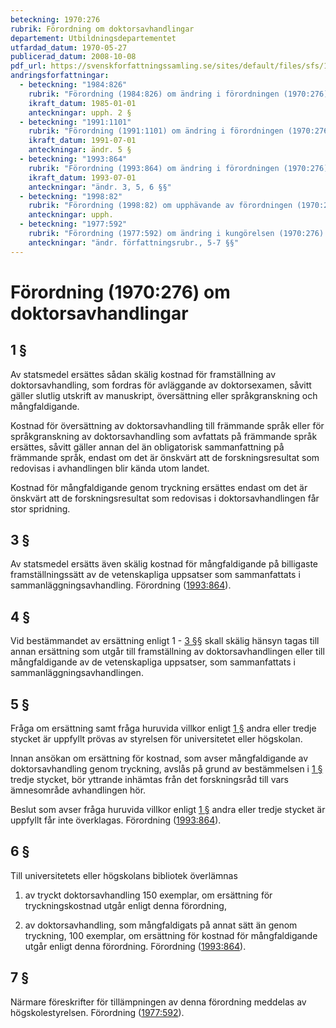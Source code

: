 ```yaml
---
beteckning: 1970:276
rubrik: Förordning om doktorsavhandlingar
departement: Utbildningsdepartementet
utfardad_datum: 1970-05-27
publicerad_datum: 2008-10-08
pdf_url: https://svenskforfattningssamling.se/sites/default/files/sfs/1970-05/SFS1970-276.pdf
andringsforfattningar:
  - beteckning: "1984:826"
    rubrik: "Förordning (1984:826) om ändring i förordningen (1970:276) om doktorsavhandlingar"
    ikraft_datum: 1985-01-01
    anteckningar: upph. 2 §
  - beteckning: "1991:1101"
    rubrik: "Förordning (1991:1101) om ändring i förordningen (1970:276) om doktorsavhandlingar"
    ikraft_datum: 1991-07-01
    anteckningar: ändr. 5 §
  - beteckning: "1993:864"
    rubrik: "Förordning (1993:864) om ändring i förordningen (1970:276) om doktorsavhandlingar"
    ikraft_datum: 1993-07-01
    anteckningar: "ändr. 3, 5, 6 §§"
  - beteckning: "1998:82"
    rubrik: "Förordning (1998:82) om upphävande av förordningen (1970:276) om doktorsavhandlingar"
    anteckningar: upph.
  - beteckning: "1977:592"
    rubrik: "Förordning (1977:592) om ändring i kungörelsen (1970:276) om doktorsavhandlingar"
    anteckningar: "ändr. författningsrubr., 5-7 §§"
---
```


# Förordning (1970:276) om doktorsavhandlingar

## 1 §

Av statsmedel ersättes sådan skälig kostnad för framställning av doktorsavhandling, som fordras för avläggande av doktorsexamen, såvitt gäller slutlig utskrift av manuskript, översättning eller språkgranskning och mångfaldigande.

Kostnad för översättning av doktorsavhandling till främmande språk eller för språkgranskning av doktorsavhandling som avfattats på främmande språk ersättes, såvitt gäller annan del än obligatorisk sammanfattning på främmande språk, endast om det är önskvärt att de forskningsresultat som redovisas i avhandlingen blir kända utom landet.

Kostnad för mångfaldigande genom tryckning ersättes endast om det är önskvärt att de forskningsresultat som redovisas i doktorsavhandlingen får stor spridning.

## 3 §

Av statsmedel ersätts även skälig kostnad för mångfaldigande på billigaste framställningssätt av de vetenskapliga uppsatser som sammanfattats i sammanläggningsavhandling. Förordning ([1993:864](https://selex.se/eli/sfs/1993/864)).

## 4 §

Vid bestämmandet av ersättning enligt 1 - [3 §](#3)§ skall skälig hänsyn tagas till annan ersättning som utgår till framställning av doktorsavhandlingen eller till mångfaldigande av de vetenskapliga uppsatser, som sammanfattats i sammanläggningsavhandlingen.

## 5 §

Fråga om ersättning samt fråga huruvida villkor enligt [1 §](#1) andra eller tredje stycket är uppfyllt prövas av styrelsen för universitetet eller  högskolan.

Innan ansökan om ersättning för kostnad, som avser mångfaldigande av doktorsavhandling genom tryckning, avslås på grund av bestämmelsen i [1 §](#1) tredje stycket, bör yttrande inhämtas från det forskningsråd till vars ämnesområde avhandlingen hör.

Beslut som avser fråga huruvida villkor enligt [1 §](#1) andra eller tredje stycket är uppfyllt får inte överklagas. Förordning ([1993:864](https://selex.se/eli/sfs/1993/864)).

## 6 §

Till universitetets eller högskolans bibliotek överlämnas

1. av tryckt doktorsavhandling 150 exemplar, om ersättning för tryckningskostnad utgår enligt denna förordning,

2. av doktorsavhandling, som mångfaldigats på annat sätt än genom tryckning, 100 exemplar, om ersättning för kostnad för mångfaldigande utgår enligt denna förordning. Förordning ([1993:864](https://selex.se/eli/sfs/1993/864)).

## 7 §

Närmare föreskrifter för tillämpningen av denna förordning meddelas av högskolestyrelsen. Förordning ([1977:592](https://selex.se/eli/sfs/1977/592)).
